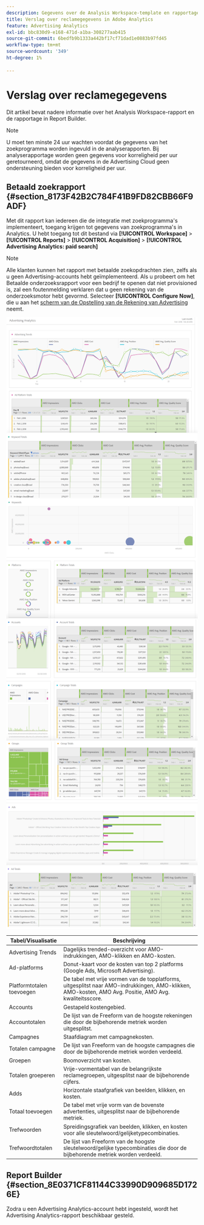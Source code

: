 ```yaml
---
description: Gegevens over de Analysis Workspace-template en rapportage in Report Builder.
title: Verslag over reclamegegevens in Adobe Analytics
feature: Advertising Analytics
exl-id: bbc830d9-e168-471d-a1ba-308277aab415
source-git-commit: 6bedfb9b1333a442bf17cf71dad1e0883b97fd45
workflow-type: tm+mt
source-wordcount: '349'
ht-degree: 1%

---
```


# Verslag over reclamegegevens

Dit artikel bevat nadere informatie over het Analysis Workspace-rapport en de rapportage in Report Builder.

>[!NOTE]
>
>U moet ten minste 24 uur wachten voordat de gegevens van het zoekprogramma worden ingevuld in de analyserapporten. Bij analyserapportage worden geen gegevens voor korreligheid per uur geretourneerd, omdat de gegevens in de Advertising Cloud geen ondersteuning bieden voor korreligheid per uur.

## Betaald zoekrapport {#section_8173F42B2C784F41B9FD82CBB66F9ADF}

Met dit rapport kan iedereen die de integratie met zoekprogramma&#39;s implementeert, toegang krijgen tot gegevens van zoekprogramma&#39;s in Analytics. U hebt toegang tot dit bestand via **[!UICONTROL Workspace]** > **[!UICONTROL Reports]** > **[!UICONTROL Acquisition]** > **[!UICONTROL Advertising Analytics: paid search]**

>[!NOTE]
>
>Alle klanten kunnen het rapport met betaalde zoekopdrachten zien, zelfs als u geen Advertising-accounts hebt geïmplementeerd. Als u probeert om het Betaalde onderzoeksrapport voor een bedrijf te openen dat niet provisioned is, zal een foutenmelding verklaren dat u geen rekening van de onderzoeksmotor hebt gevormd. Selecteer **[!UICONTROL Configure Now]**, die u aan het [ scherm van de Opstelling van de Rekening van Advertising ](/help/integrate/c-advertising-analytics/c-adanalytics-workflow/aa-create-ad-account.md) neemt.

![](assets/aa_aw.png)  ![](assets/aa_aw2.png) ![](assets/aa_aw3.png) ![](assets/aa_aw4.png)  ![](assets/aa_aw5.png) ![](assets/aa_aw6.png)

| Tabel/Visualisatie | Beschrijving |
|--- |--- |
| Advertising Trends | Dagelijks trended-overzicht voor AMO-indrukkingen, AMO-klikken en AMO-kosten. |
| Ad-platforms | Donut-kaart voor de kosten van top 2 platforms (Google Ads, Microsoft Advertising). |
| Platformtotalen toevoegen | De tabel met vrije vormen van de topplatforms, uitgesplitst naar AMO-indrukkingen, AMO-klikken, AMO-kosten, AMO Avg. Positie, AMO Avg. kwaliteitsscore. |
| Accounts | Gestapeld kostengebied. |
| Accountotalen | De lijst van de Freeform van de hoogste rekeningen die door de bijbehorende metriek worden uitgesplitst. |
| Campagnes | Staafdiagram met campagnekosten. |
| Totalen campagne | De lijst van Freeform van de hoogste campagnes die door de bijbehorende metriek worden verdeeld. |
| Groepen | Boomoverzicht van kosten. |
| Totalen groeperen | Vrije-vormentabel van de belangrijkste reclamegroepen, uitgesplitst naar de bijbehorende cijfers. |
| Adds | Horizontale staafgrafiek van beelden, klikken, en kosten. |
| Totaal toevoegen | De tabel met vrije vorm van de bovenste advertenties, uitgesplitst naar de bijbehorende metriek. |
| Trefwoorden | Spreidingsgrafiek van beelden, klikken, en kosten voor alle sleutelwoord/gelijketypecombinaties. |
| Trefwoordtotalen | De lijst van Freeform van de hoogste sleutelwoord/gelijke typecombinaties die door de bijbehorende metriek worden verdeeld. |

## Report Builder {#section_8E0371CF81144C33990D909685D1726E}

Zodra u een Advertising Analytics-account hebt ingesteld, wordt het Advertising Analytics-rapport beschikbaar gesteld.
